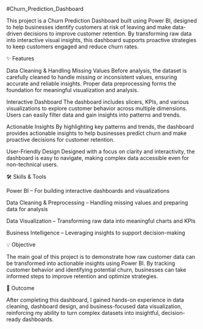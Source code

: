 #Churn_Prediction_Dashboard

This project is a Churn Prediction Dashboard built using Power BI, designed to help businesses identify customers at risk of leaving and make data-driven decisions to improve customer retention. By transforming raw data into interactive visual insights, this dashboard supports proactive strategies to keep customers engaged and reduce churn rates.

✨ Features

Data Cleaning & Handling Missing Values
Before analysis, the dataset is carefully cleaned to handle missing or inconsistent values, ensuring accurate and reliable insights. Proper data preprocessing forms the foundation for meaningful visualization and analysis.

Interactive Dashboard
The dashboard includes slicers, KPIs, and various visualizations to explore customer behavior across multiple dimensions. Users can easily filter data and gain insights into patterns and trends.

Actionable Insights
By highlighting key patterns and trends, the dashboard provides actionable insights to help businesses predict churn and make proactive decisions for customer retention.

User-Friendly Design
Designed with a focus on clarity and interactivity, the dashboard is easy to navigate, making complex data accessible even for non-technical users.

🛠 Skills & Tools

Power BI – For building interactive dashboards and visualizations

Data Cleaning & Preprocessing – Handling missing values and preparing data for analysis

Data Visualization – Transforming raw data into meaningful charts and KPIs

Business Intelligence – Leveraging insights to support decision-making

💡 Objective

The main goal of this project is to demonstrate how raw customer data can be transformed into actionable insights using Power BI. By tracking customer behavior and identifying potential churn, businesses can take informed steps to improve retention and optimize strategies.

🚀 Outcome

After completing this dashboard, I gained hands-on experience in data cleaning, dashboard design, and business-focused data visualization, reinforcing my ability to turn complex datasets into insightful, decision-ready dashboards.
